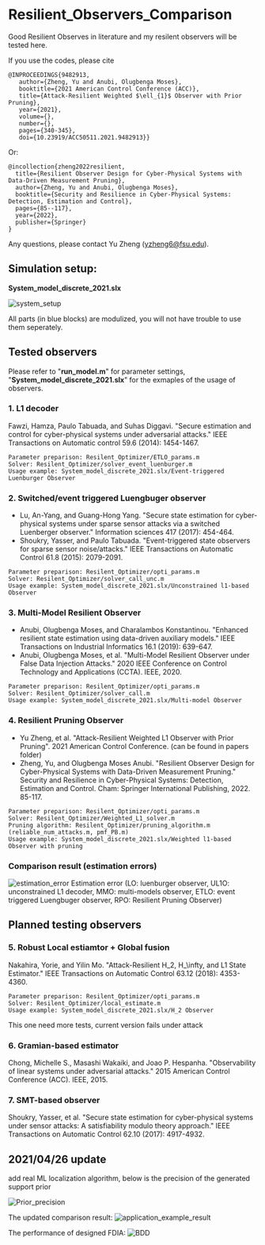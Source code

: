 # Resilient_Observers_Comparison

Good Resilient Observes in literature and my resilent observers will be tested here.


If you use the codes, please cite

```
@INPROCEEDINGS{9482913,  
   author={Zheng, Yu and Anubi, Olugbenga Moses},  
   booktitle={2021 American Control Conference (ACC)},   
   title={Attack-Resilient Weighted $\ell_{1}$ Observer with Prior Pruning},  
   year={2021},  
   volume={},  
   number={},  
   pages={340-345},  
   doi={10.23919/ACC50511.2021.9482913}}
```
Or:
```
@incollection{zheng2022resilient,
  title={Resilient Observer Design for Cyber-Physical Systems with Data-Driven Measurement Pruning},
  author={Zheng, Yu and Anubi, Olugbenga Moses},
  booktitle={Security and Resilience in Cyber-Physical Systems: Detection, Estimation and Control},
  pages={85--117},
  year={2022},
  publisher={Springer}
}
```


Any questions, please contact Yu Zheng (yzheng6@fsu.edu). 

## Simulation setup: <br>
**System_model_discrete_2021.slx**

![system_setup](https://user-images.githubusercontent.com/36635562/233800371-f0a687fe-160e-417a-9513-d35005461158.png)

All parts (in blue blocks) are modulized, you will not have trouble to use them seperately.

## Tested observers
Please refer to "**run_model.m**" for parameter settings, "**System_model_discrete_2021.slx**" for the exmaples of the usage of observers. 

### 1. L1 decoder
Fawzi, Hamza, Paulo Tabuada, and Suhas Diggavi. "Secure estimation and control for cyber-physical systems under adversarial attacks." IEEE Transactions on Automatic control 59.6 (2014): 1454-1467.
```
Parameter preparison: Resilent_Optimizer/ETLO_params.m
Solver: Resilent_Optimizer/solver_event_luenburger.m
Usage example: System_model_discrete_2021.slx/Event-triggered Luenburger Observer
```

### 2. Switched/event triggered Luengbuger observer
- Lu, An-Yang, and Guang-Hong Yang. "Secure state estimation for cyber-physical systems under sparse sensor attacks via a switched Luenberger observer." Information sciences 417 (2017): 454-464. <br>
- Shoukry, Yasser, and Paulo Tabuada. "Event-triggered state observers for sparse sensor noise/attacks." IEEE Transactions on Automatic Control 61.8 (2015): 2079-2091.
```
Parameter preparison: Resilent_Optimizer/opti_params.m
Solver: Resilent_Optimizer/solver_call_unc.m
Usage example: System_model_discrete_2021.slx/Unconstrained l1-based Observer
```

### 3. Multi-Model Resilient Observer
- Anubi, Olugbenga Moses, and Charalambos Konstantinou. "Enhanced resilient state estimation using data-driven auxiliary models." IEEE Transactions on Industrial Informatics 16.1 (2019): 639-647.
- Anubi, Olugbenga Moses, et al. "Multi-Model Resilient Observer under False Data Injection Attacks." 2020 IEEE Conference on Control Technology and Applications (CCTA). IEEE, 2020.
```
Parameter preparison: Resilent_Optimizer/opti_params.m
Solver: Resilent_Optimizer/solver_call.m
Usage example: System_model_discrete_2021.slx/Multi-model Observer
```


### 4. Resilient Pruning Observer
- Yu Zheng, et al. "Attack-Resilient Weighted L1 Observer with Prior Pruning". 2021 American Control Conference. (can be found in papers folder)
- Zheng, Yu, and Olugbenga Moses Anubi. "Resilient Observer Design for Cyber-Physical Systems with Data-Driven Measurement Pruning." Security and Resilience in Cyber-Physical Systems: Detection, Estimation and Control. Cham: Springer International Publishing, 2022. 85-117.
```
Parameter preparison: Resilent_Optimizer/opti_params.m
Solver: Resilent_Optimizer/Weighted_L1_solver.m
Pruning algorithm: Resilent_Optimizer/pruning_algorithm.m (reliable_num_attacks.m, pmf_PB.m)
Usage example: System_model_discrete_2021.slx/Weighted l1-based Observer with pruning
```

### Comparison result (estimation errors)
![estimation_error](https://user-images.githubusercontent.com/36635562/109057815-39254e80-76b0-11eb-964d-edce72b865de.png) Estimation error (LO: luenburger observer, UL1O: unconstrained L1 decoder, MMO: multi-models observer, ETLO: event triggered Luengbuger observer, RPO: Resilient Pruning Observer)


## Planned testing observers

### 5. Robust Local estiamtor + Global fusion
Nakahira, Yorie, and Yilin Mo. "Attack-Resilient H_2, H_\infty, and L1 State Estimator." IEEE Transactions on Automatic Control 63.12 (2018): 4353-4360.
```
Parameter preparison: Resilent_Optimizer/opti_params.m
Solver: Resilent_Optimizer/local_estimate.m
Usage example: System_model_discrete_2021.slx/H_2 Observer
```
This one need more tests, current version fails under attack

### 6. Gramian-based estimator
Chong, Michelle S., Masashi Wakaiki, and Joao P. Hespanha. "Observability of linear systems under adversarial attacks." 2015 American Control Conference (ACC). IEEE, 2015.

### 7. SMT-based observer 
Shoukry, Yasser, et al. "Secure state estimation for cyber-physical systems under sensor attacks: A satisfiability modulo theory approach." IEEE Transactions on Automatic Control 62.10 (2017): 4917-4932.

## 2021/04/26 update
add real ML localization algorithm, below is the precision of the generated support prior

![Prior_precision](https://user-images.githubusercontent.com/36635562/116096584-6aea6f80-a677-11eb-9a5b-8c29c95f26ca.png)

The updated comparison result:
![application_example_result](https://user-images.githubusercontent.com/36635562/116096724-848bb700-a677-11eb-9bf8-2c4711542b0e.png)

The performance of designed FDIA:
![BDD](https://user-images.githubusercontent.com/36635562/116096879-a4bb7600-a677-11eb-94f4-6d70d3885bf3.png)

